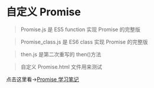 # 自定义 Promise

> Promise.js 是 ES5 function 实现 Promise 的完整版

> Promise_class.js 是 ES6 class 实现 Promise 的完整版

> then.js 是第二次重写的 then()方法

> 自定义 Promise.html 文件用来测试

点击这里看->[Promise 学习笔记](https://www.cnblogs.com/dingdc/p/13717278.html)
